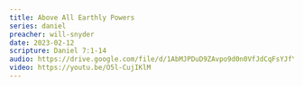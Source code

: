 ```yaml
---
title: Above All Earthly Powers
series: daniel
preacher: will-snyder
date: 2023-02-12
scripture: Daniel 7:1-14
audio: https://drive.google.com/file/d/1AbMJPDuD9ZAvpo9d0n0VfJdCqFsYJfYz/view
video: https://youtu.be/O5l-CujIKlM
---
```

